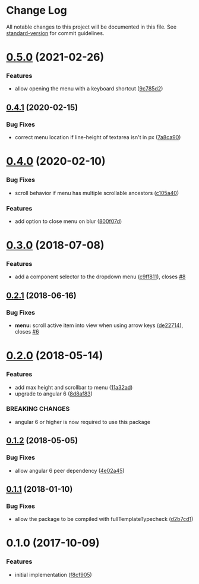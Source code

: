 # Change Log

All notable changes to this project will be documented in this file. See [standard-version](https://github.com/conventional-changelog/standard-version) for commit guidelines.

<a name="0.5.0"></a>
# [0.5.0](https://github.com/mattlewis92/angular-text-input-autocomplete/compare/v0.4.1...v0.5.0) (2021-02-26)


### Features

* allow opening the menu with a keyboard shortcut ([9c785d2](https://github.com/mattlewis92/angular-text-input-autocomplete/commit/9c785d2))



<a name="0.4.1"></a>
## [0.4.1](https://github.com/mattlewis92/angular-text-input-autocomplete/compare/v0.4.0...v0.4.1) (2020-02-15)


### Bug Fixes

* correct menu location if line-height of textarea isn't in px ([7a8ca90](https://github.com/mattlewis92/angular-text-input-autocomplete/commit/7a8ca90))



<a name="0.4.0"></a>
# [0.4.0](https://github.com/mattlewis92/angular-text-input-autocomplete/compare/v0.3.0...v0.4.0) (2020-02-10)


### Bug Fixes

* scroll behavior if menu has multiple scrollable ancestors ([c105a40](https://github.com/mattlewis92/angular-text-input-autocomplete/commit/c105a40))


### Features

* add option to close menu on blur ([800f07d](https://github.com/mattlewis92/angular-text-input-autocomplete/commit/800f07d))



<a name="0.3.0"></a>
# [0.3.0](https://github.com/mattlewis92/angular-text-input-autocomplete/compare/v0.2.1...v0.3.0) (2018-07-08)


### Features

* add a component selector to the dropdown menu ([c9ff811](https://github.com/mattlewis92/angular-text-input-autocomplete/commit/c9ff811)), closes [#8](https://github.com/mattlewis92/angular-text-input-autocomplete/issues/8)



<a name="0.2.1"></a>
## [0.2.1](https://github.com/mattlewis92/angular-text-input-autocomplete/compare/v0.2.0...v0.2.1) (2018-06-16)


### Bug Fixes

* **menu:** scroll active item into view when using arrow keys ([de22714](https://github.com/mattlewis92/angular-text-input-autocomplete/commit/de22714)), closes [#6](https://github.com/mattlewis92/angular-text-input-autocomplete/issues/6)



<a name="0.2.0"></a>
# [0.2.0](https://github.com/mattlewis92/angular-text-input-autocomplete/compare/v0.1.2...v0.2.0) (2018-05-14)


### Features

* add max height and scrollbar to menu ([11a32ad](https://github.com/mattlewis92/angular-text-input-autocomplete/commit/11a32ad))
* upgrade to angular 6 ([8d8af83](https://github.com/mattlewis92/angular-text-input-autocomplete/commit/8d8af83))


### BREAKING CHANGES

* angular 6 or higher is now required to use this package



<a name="0.1.2"></a>
## [0.1.2](https://github.com/mattlewis92/angular-text-input-autocomplete/compare/v0.1.1...v0.1.2) (2018-05-05)


### Bug Fixes

* allow angular 6 peer dependency ([4e02a45](https://github.com/mattlewis92/angular-text-input-autocomplete/commit/4e02a45))



<a name="0.1.1"></a>
## [0.1.1](https://github.com/mattlewis92/angular-text-input-autocomplete/compare/v0.1.0...v0.1.1) (2018-01-10)


### Bug Fixes

* allow the package to be compiled with fullTemplateTypecheck ([d2b7cd1](https://github.com/mattlewis92/angular-text-input-autocomplete/commit/d2b7cd1))



<a name="0.1.0"></a>
# 0.1.0 (2017-10-09)


### Features

* initial implementation ([f8cf905](https://github.com/mattlewis92/angular-text-input-autocomplete/commit/f8cf905))
